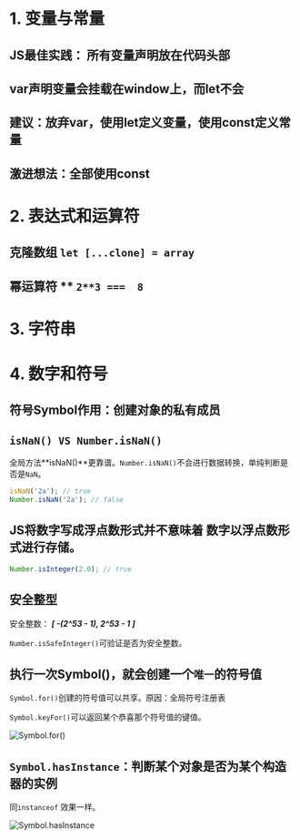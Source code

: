 # 1. 变量与常量

## JS最佳实践： 所有变量声明放在代码头部

## var声明变量会挂载在window上，而let不会

## 建议：放弃var，使用let定义变量，使用const定义常量

## 激进想法：全部使用const

# 2. 表达式和运算符

## 克隆数组 ```let [...clone] = array```

## 幂运算符 ** ```2**3 ===  8```

# 3. 字符串

## 

# 4. 数字和符号

## 符号Symbol作用：创建对象的私有成员

## ```isNaN() VS Number.isNaN()```

全局方法**isNaN()**更靠谱。```Number.isNaN()```不会进行数据转换，单纯判断是否是```NaN```。

```javascript
isNaN('2a'); // true
Number.isNaN('2a'); // false
```

## JS将数字写成浮点数形式并不意味着 数字以浮点数形式进行存储。

```javascript
Number.isInteger(2.0); // true
```

## 安全整型

安全整数： ***[ -(2^53 - 1), 2^53 - 1 ]***

```Number.isSafeInteger()```可验证是否为安全整数。

## 执行一次Symbol()，就会创建一个```唯一```的符号值

```Symbol.for()```创建的符号值可以共享。原因：全局符号注册表

```Symbol.keyFor()```可以返回某个恭喜那个符号值的键值。

![Symbol.for()](http://a1.qpic.cn/psc?/V50vddMl0YvJ9c0IGUY913J7mG1rVs8G/bqQfVz5yrrGYSXMvKr.cqc4JFOf**Niyc3Z*SURSSGOXKCyf3H82Oqcf*yAHJ9VTJG85FzgEZhun6VpLMqbciKKtALz47U35*wxstDr3XvI!/c&ek=1&kp=1&pt=0&bo=MgE9AQAAAAADFz0!&tl=1&vuin=741183972&tm=1599267600&sce=60-2-2&rf=0-0)

## ```Symbol.hasInstance```：判断某个对象是否为某个构造器的实例

同```instanceof``` 效果一样。

![Symbol.hasInstance](http://a1.qpic.cn/psc?/V50vddMl0YvJ9c0IGUY913J7mG1rVs8G/bqQfVz5yrrGYSXMvKr.cqQzp4Hk1wE9PCYnKKInZUat9SLZyOT5wpiVrhi2ahQ9**Sc0TSGaOg5pybLPUE32i9tppXVNAjCNLWP4ict*SEw!/c&ek=1&kp=1&pt=0&bo=TAPmAQAAAAADF5o!&tl=1&vuin=741183972&tm=1599271200&sce=60-2-2&rf=0-0)









